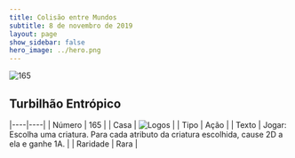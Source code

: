 ```yaml
---
title: Colisão entre Mundos
subtitle: 8 de novembro de 2019
layout: page
show_sidebar: false
hero_image: ../hero.png
---
```


![165](https://cdn.keyforgegame.com/media/card_front/pt/452_165_RHX7CV7W4W83_pt.png)

## Turbilhão Entrópico

|----|----|
| Número | 165 |
| Casa | ![Logos](https://archonarcana.com/images/thumb/c/ce/Logos.png/22px-Logos.png "Logos") |
| Tipo | Ação |
| Texto | Jogar: Escolha uma criatura. Para cada atributo da criatura escolhida, cause 2D a ela e ganhe 1A. |
| Raridade | Rara |
